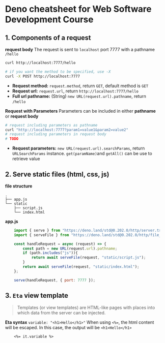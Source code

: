 # Deno cheatsheet for Web Software Development Course

## 1. Components of a request
**request body**
The request is sent to `localhost` port 7777 with a pathname `/hello`
```bash
curl http://localhost:7777/hello
```
```bash
# if you want the method to be specified, use -X
curl -X POST http://localhost:7777
```
- **Request method:** `request.method`, return `GET`, default method is `GET`
- **Request url:** `request.url`, return `http://localhost:7777/hello`
- **Full url pathname:** (String) `new URL(request.url).pathname`, return `/hello`  

**Request with Parameters**
Parameters can be included in either **pathname** or **request body**
```bash
# request including parameters as pathname
curl "http://localhost:7777?param1=value1&param2=value2"
# request including parameters in request body
# TODO
```
- **Request parameters:** `new URL(request.url).searchParams`, return `URLSearchParams` instance. `get(paramName)`and `getAll()` can be use to retrieve value

## 2. Serve static files (html, css, js)
**file structure**
```tree
.
├── app.js
└── static
    ├── script.js
    └── index.html
```

**app.js**
```javascript
    import { serve } from "https://deno.land/std@0.202.0/http/server.ts";
    import { serveFile } from "https://deno.land/std@0.202.0/http/file_server.ts";

    const handleRequest = async (request) => {
        const path = new URL(request.url).pathname;
        if (path.includes("js")){
            return await serveFile(request, "static/script.js");
        }
        return await serveFile(request, "static/index.html");
    };

    serve(handleRequest, { port: 7777 });
```

## 3. `Eta` view template
> Templates (or view templates) are HTML-like pages with places into which data from the server can be injected.

**Eta syntax**
`variable: "<h1>Hello</h1>"` 
When using `<%=`, the html content will be escaped. In this case, the output will be `<h1>Hello</h1>`
```eta
    <%= it.variable %>
```

